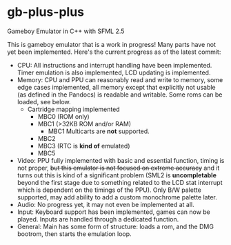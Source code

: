 # gb-plus-plus
Gameboy Emulator in C++ with SFML 2.5

This is gameboy emulator that is a work in progress! Many parts have not yet been implemented. Here's the current progress as of the latest commit:
* CPU: All instructions and interrupt handling have been implemented. Timer emulation is also implemented, LCD updating is implemented.
* Memory: CPU and PPU can reasonably read and write to memory, some edge cases implemented, all memory except that explicitly not usable (as defined in the Pandocs) is readable and writable. Some roms can be loaded, see below.
  - Cartridge mapping implemented
  	* MBC0 (ROM only)
  	* MBC1 (>32KB ROM and/or RAM)
  	   - MBC1 Multicarts are **not** supported.
  	* MBC2
  	* MBC3 (RTC is **kind of** emulated)
    * MBC5 
* Video: PPU fully implemented with basic and essential function, timing is not proper, ~~but this emulator is not focused on extreme accuracy~~ and it turns out this is kind of a significant problem (SML2 is **uncompletable** beyond the first stage due to something related to the LCD stat interrupt which is dependent on the timings of the PPU). Only B/W palette supported, may add ability to add a custom monochrome palette later.
* Audio: No progress yet, it may not even be implemented at all.
* Input: Keyboard support has been implemented, games can now be played. Inputs are handled through a dedicated function.
* General: Main has some form of structure: loads a rom, and the DMG bootrom, then starts the emulation loop.
